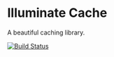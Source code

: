 # Illuminate Cache

A beautiful caching library.

[![Build Status](https://secure.travis-ci.org/illuminate/cache.png)](http://travis-ci.org/illuminate/cache)